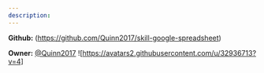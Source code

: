 ```yaml
---
description: 
---
```



**Github:** (https://github.com/Quinn2017/skill-google-spreadsheet)

**Owner:** [@Quinn2017](https://github.com/Quinn2017) ![https://avatars2.githubusercontent.com/u/32936713?v=4]

